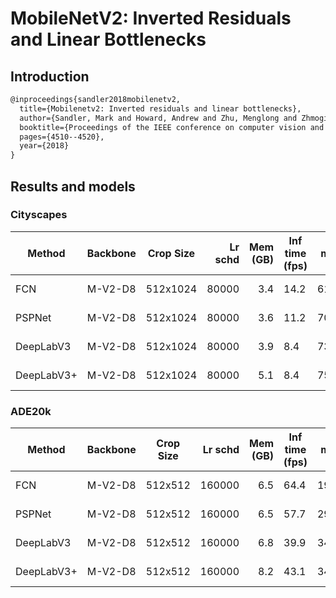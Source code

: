 # MobileNetV2: Inverted Residuals and Linear Bottlenecks

## Introduction

<!-- [ALGORITHM] -->

```latex
@inproceedings{sandler2018mobilenetv2,
  title={Mobilenetv2: Inverted residuals and linear bottlenecks},
  author={Sandler, Mark and Howard, Andrew and Zhu, Menglong and Zhmoginov, Andrey and Chen, Liang-Chieh},
  booktitle={Proceedings of the IEEE conference on computer vision and pattern recognition},
  pages={4510--4520},
  year={2018}
}
```

## Results and models

### Cityscapes

| Method     | Backbone | Crop Size | Lr schd | Mem (GB) | Inf time (fps) |  mIoU | mIoU(ms+flip) | config                                                                                                                                   | download                                                                                                                                                                                                                                                                                                                                                                                             |
| ---------- | -------- | --------- | ------: | -------: | -------------- | ----: | ------------- | ---------------------------------------------------------------------------------------------------------------------------------------- | ---------------------------------------------------------------------------------------------------------------------------------------------------------------------------------------------------------------------------------------------------------------------------------------------------------------------------------------------------------------------------------------------------- |
| FCN        | M-V2-D8  | 512x1024  |   80000 |      3.4 | 14.2           | 61.54 | -             | [config](   )           | [model](   ) &#124; [log](   )                                         |
| PSPNet     | M-V2-D8  | 512x1024  |   80000 |      3.6 | 11.2           | 70.23 | -             | [config](   )        | [model](   ) &#124; [log](   )                             |
| DeepLabV3  | M-V2-D8  | 512x1024  |   80000 |      3.9 | 8.4            | 73.84 | -             | [config](   )     | [model](   ) &#124; [log](   )                 |
| DeepLabV3+ | M-V2-D8  | 512x1024  |   80000 |      5.1 | 8.4            | 75.20 | -             | [config](   ) | [model](   ) &#124; [log](   ) |

### ADE20k

| Method     | Backbone | Crop Size | Lr schd | Mem (GB) | Inf time (fps) |  mIoU | mIoU(ms+flip) | config                                                                                                                               | download                                                                                                                                                                                                                                                                                                                                                                             |
| ---------- | -------- | --------- | ------: | -------: | -------------- | ----: | ------------- | ------------------------------------------------------------------------------------------------------------------------------------ | ------------------------------------------------------------------------------------------------------------------------------------------------------------------------------------------------------------------------------------------------------------------------------------------------------------------------------------------------------------------------------------ |
| FCN        | M-V2-D8  | 512x512   |  160000 |      6.5 | 64.4           | 19.71 | -             | [config](   )           | [model](   ) &#124; [log](   )                                         |
| PSPNet     | M-V2-D8  | 512x512   |  160000 |      6.5 | 57.7           | 29.68 | -             | [config](   )        | [model](   ) &#124; [log](   )                             |
| DeepLabV3  | M-V2-D8  | 512x512   |  160000 |      6.8 | 39.9           | 34.08 | -             | [config](   )     | [model](   ) &#124; [log](   )                 |
| DeepLabV3+ | M-V2-D8  | 512x512   |  160000 |      8.2 | 43.1           | 34.02 | -             | [config](   ) | [model](   ) &#124; [log](   ) |
